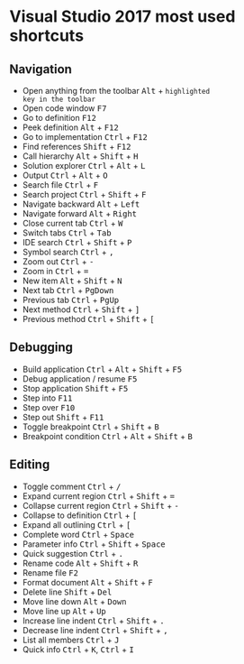 # Visual Studio 2017 most used shortcuts

## Navigation

- Open anything from the toolbar <kbd>Alt</kbd> + <code>highlighted key in the toolbar</code>
- Open code window <kbd>F7</kbd>
- Go to definition <kbd>F12</kbd>
- Peek definition <kbd>Alt</kbd> + <kbd>F12</kbd>
- Go to implementation <kbd>Ctrl</kbd> + <kbd>F12</kbd>
- Find references <kbd>Shift</kbd> + <kbd>F12</kbd>
- Call hierarchy <kbd>Alt</kbd> + <kbd>Shift</kbd> + <kbd>H</kbd>
- Solution explorer <kbd>Ctrl</kbd> + <kbd>Alt</kbd> + <kbd>L</kbd>
- Output <kbd>Ctrl</kbd> + <kbd>Alt</kbd> + <kbd>O</kbd>
- Search file <kbd>Ctrl</kbd> + <kbd>F</kbd>
- Search project <kbd>Ctrl</kbd> + <kbd>Shift</kbd> + <kbd>F</kbd>
- Navigate backward <kbd>Alt</kbd> + <kbd>Left</kbd>
- Navigate forward <kbd>Alt</kbd> + <kbd>Right</kbd>
- Close current tab <kbd>Ctrl</kbd> + <kbd>W</kbd>
- Switch tabs <kbd>Ctrl</kbd> + <kbd>Tab</kbd>
- IDE search <kbd>Ctrl</kbd> + <kbd>Shift</kbd> + <kbd>P</kbd>
- Symbol search <kbd>Ctrl</kbd> + <kbd>,</kbd>
- Zoom out <kbd>Ctrl</kbd> + <kbd>-</kbd>
- Zoom in <kbd>Ctrl</kbd> + <kbd>=</kbd>
- New item <kbd>Alt</kbd> + <kbd>Shift</kbd> + <kbd>N</kbd>
- Next tab <kbd>Ctrl</kbd> + <kbd>PgDown</kbd>
- Previous tab <kbd>Ctrl</kbd> + <kbd>PgUp</kbd>
- Next method <kbd>Ctrl</kbd> + <kbd>Shift</kbd> + <kbd>]</kbd>
- Previous method <kbd>Ctrl</kbd> + <kbd>Shift</kbd> + <kbd>[</kbd>

## Debugging

- Build application <kbd>Ctrl</kbd> + <kbd>Alt</kbd> + <kbd>Shift</kbd> + <kbd>F5</kbd>
- Debug application / resume <kbd>F5</kbd>
- Stop application <kbd>Shift</kbd> + <kbd>F5</kbd>
- Step into <kbd>F11</kbd>
- Step over <kbd>F10</kbd>
- Step out <kbd>Shift</kbd> + <kbd>F11</kbd>
- Toggle breakpoint <kbd>Ctrl</kbd> + <kbd>Shift</kbd> + <kbd>B</kbd>
- Breakpoint condition <kbd>Ctrl</kbd> + <kbd>Alt</kbd> + <kbd>Shift</kbd> + <kbd>B</kbd>

## Editing

- Toggle comment <kbd>Ctrl</kbd> + <kbd>/</kbd>
- Expand current region <kbd>Ctrl</kbd> + <kbd>Shift</kbd> + <kbd>=</kbd>
- Collapse current region <kbd>Ctrl</kbd> + <kbd>Shift</kbd> + <kbd>-</kbd>
- Collapse to definition <kbd>Ctrl</kbd> + <kbd>[</kbd>
- Expand all outlining <kbd>Ctrl</kbd> + <kbd>[</kbd>
- Complete word <kbd>Ctrl</kbd> + <kbd>Space</kbd>
- Parameter info <kbd>Ctrl</kbd> + <kbd>Shift</kbd> + <kbd>Space</kbd>
- Quick suggestion <kbd>Ctrl</kbd> + <kbd>.</kbd>
- Rename code <kbd>Alt</kbd> + <kbd>Shift</kbd> + <kbd>R</kbd>
- Rename file <kbd>F2</kbd>
- Format document <kbd>Alt</kbd> + <kbd>Shift</kbd> + <kbd>F</kbd>
- Delete line <kbd>Shift</kbd> + <kbd>Del</kbd>
- Move line down <kbd>Alt</kbd> + <kbd>Down</kbd>
- Move line up <kbd>Alt</kbd> + <kbd>Up</kbd>
- Increase line indent <kbd>Ctrl</kbd> + <kbd>Shift</kbd> + <kbd>.</kbd>
- Decrease line indent <kbd>Ctrl</kbd> + <kbd>Shift</kbd> + <kbd>,</kbd>
- List all members <kbd>Ctrl</kbd> + <kbd>J</kbd>
- Quick info <kbd>Ctrl</kbd> + <kbd>K</kbd>, <kbd>Ctrl</kbd> + <kbd>I</kbd>
